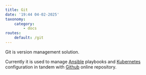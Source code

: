 ```yaml
---
title: Git
date: '19:44 04-02-2025'
taxonomy:
    category:
        - docs
routes:
    default: /git
---
```


Git is version management solution.

Currently it is used to manage [Ansible](/ansible) playbooks and [Kubernetes](/kubernetes) configuration in tandem with [Github](/github) online repository.